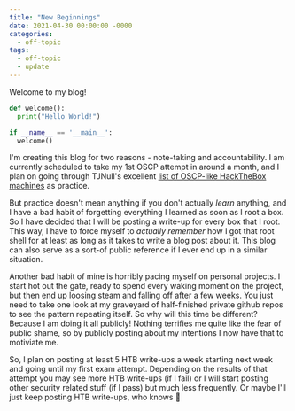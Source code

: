 ```yaml
---
title: "New Beginnings"
date: 2021-04-30 00:00:00 -0000
categories:
  - off-topic
tags:
  - off-topic
  - update
---
```


Welcome to my blog!

```python
def welcome():
  print("Hello World!")

if __name__ == '__main__':
  welcome()
```

I'm creating this blog for two reasons - note-taking and accountability. I am currently scheduled to take my 1st OSCP attempt in around a month, and I plan on going through TJNull's excellent [list of OSCP-like HackTheBox machines][htb-list] as practice.

But practice doesn't mean anything if you don't actually *learn* anything, and I have a bad habit of forgetting everything I learned as soon as I root a box. So I have decided that I will be posting a write-up for every box that I root. This way, I have to force myself to *actually remember* how I got that root shell for at least as long as it takes to write a blog post about it. This blog can also serve as a sort-of public reference if I ever end up in a similar situation.

Another bad habit of mine is horribly pacing myself on personal projects. I start hot out the gate, ready to spend every waking moment on the project, but then end up loosing steam and falling off after a few weeks. You just need to take one look at my graveyard of half-finished private github repos to see the pattern repeating itself. So why will this time be different? Because I am doing it all publicly! Nothing terrifies me quite like the fear of public shame, so by publicly posting about my intentions I now have that to motiviate me.

So, I plan on posting at least 5 HTB write-ups a week starting next week and going until my first exam attempt. Depending on the results of that attempt you may see more HTB write-ups (if I fail) or I will start posting other security related stuff (if I pass) but much less frequently. Or maybe I'll just keep posting HTB write-ups, who knows :shrug:

[htb-list]: https://docs.google.com/spreadsheets/d/1dwSMIAPIam0PuRBkCiDI88pU3yzrqqHkDtBngUHNCw8/edit#gid=1839402159
